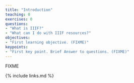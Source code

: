 ```yaml
---
title: "Introduction"
teaching: 0
exercises: 0
questions:
- "What is IIIF?"
- "What can I do with IIIF resources?"
objectives:
- "First learning objective. (FIXME)"
keypoints:
- "First key point. Brief Answer to questions. (FIXME)"
---
```

FIXME

{% include links.md %}
